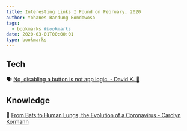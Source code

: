 ```yaml
---
title: Interesting Links I Found on February, 2020
author: Yohanes Bandung Bondowoso
tags:
  - bookmarks #bookmarks
date: 2020-03-01T00:00:01
type: bookmarks
---
```


## Tech

🗣 [No, disabling a button is not app logic. - David K. 🎹](https://dev.to/davidkpiano/no-disabling-a-button-is-not-app-logic-598i)

## Knowledge

👃 [From Bats to Human Lungs, the Evolution of a Coronavirus - Carolyn Kormann](https://www.newyorker.com/science/elements/from-bats-to-human-lungs-the-evolution-of-a-coronavirus)

